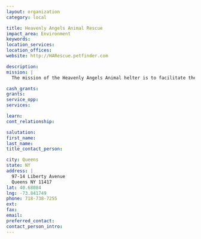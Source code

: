 ```yaml
---
layout: organization
category: local

title: Heavenly Angels Animal Rescue
impact_area: Environment
keywords: 
location_services: 
location_offices: 
website: http://HARescue.petfinder.com

description: 
mission: |
  The mission of the Heavenly Angels Animal helter is to facilitate the placement of animals from puppy mills, owner surrenders, high kill shelters, or just abanoned and place them in desirable loving homes; until then, we will provide and maintain a sheltter for them and provide food, shelter and health care. All of our animals are spay/neutered. The animals in our care, are guests, and are never euthanized merely because we lack space or because the animal's stay with us has exceeded a predefined amount if time. We are non-profit and able to do this only through the help of our volunteer and donations.

cash_grants: 
grants: 
service_opp: 
services: 

learn: 
cont_relationship: 

salutation: 
first_name: 
last_name: 
title_contact_person: 

city: Queens
state: NY
address: |
  97-14 Liberty Avenue    
  Queens NY 11417
lat: 40.68084
lng: -73.841749
phone: 718-738-7255
ext: 
fax: 
email: 
preferred_contact: 
contact_person_intro: 
---
```

